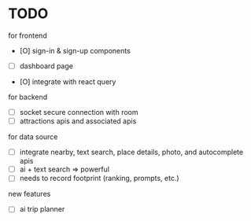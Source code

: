 # TODO

for frontend
- [O] sign-in & sign-up components
- [ ] dashboard page
- [O] integrate with react query

for backend
- [ ] socket secure connection with room
- [ ] attractions apis and associated apis

for data source
- [ ] integrate nearby, text search, place details, photo, and autocomplete apis
- [ ] ai + text search => powerful
- [ ] needs to record footprint (ranking, prompts, etc.)

new features
- [ ] ai trip planner 

